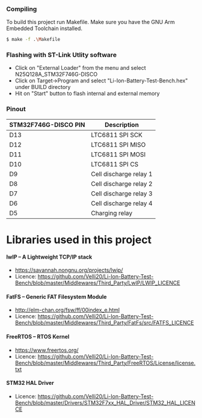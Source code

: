 

### Compiling

To build this project run Makefile. Make sure you have the GNU Arm Embedded Toolchain installed.

```sh
$ make -f .\Makefile
```

### Flashing with ST-Link Utlity software

- Click on "External Loader" from the menu and select N25Q128A_STM32F746G-DISCO
- Click on Target->Program and select "Li-Ion-Battery-Test-Bench.hex" under BUILD directory
- Hit on "Start" button to flash internal and external memory

### Pinout

| STM32F746G-DISCO PIN| Description |
| ------ | ------ |
| D13 | LTC6811 SPI SCK |  
| D12 | LTC6811 SPI MISO |
| D11 | LTC6811 SPI MOSI |
| D10 | LTC6811 SPI CS |
| D9 | Cell discharge relay 1 |
| D8 | Cell discharge relay 2 |
| D7 | Cell discharge relay 3 |
| D6 | Cell discharge relay 4 |
| D5 | Charging relay |

# Libraries used in this project
#### lwIP – A Lightweight TCP/IP stack 
- https://savannah.nongnu.org/projects/lwip/
- Licence: https://github.com/Velli20/Li-Ion-Battery-Test-Bench/blob/master/Middlewares/Third_Party/LwIP/LWIP_LICENCE

#### FatFS – Generic FAT Filesystem Module 
- http://elm-chan.org/fsw/ff/00index_e.html
- Licence: https://github.com/Velli20/Li-Ion-Battery-Test-Bench/blob/master/Middlewares/Third_Party/FatFs/src/FATFS_LICENCE

#### FreeRTOS – RTOS Kernel
- https://www.freertos.org/
- Licence: https://github.com/Velli20/Li-Ion-Battery-Test-Bench/blob/master/Middlewares/Third_Party/FreeRTOS/License/license.txt
#### STM32 HAL Driver
- Licence: https://github.com/Velli20/Li-Ion-Battery-Test-Bench/blob/master/Drivers/STM32F7xx_HAL_Driver/STM32_HAL_LICENCE
